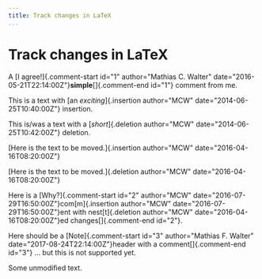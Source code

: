 ```yaml
---
title: Track changes in LaTeX
...
```


# Track changes in LaTeX

A [I agree!]{.comment-start id="1" author="Mathias C. Walter" date="2016-05-21T22:14:00Z"}**simple**[]{.comment-end id="1"} comment from me.

This is a text with [an *exciting*]{.insertion author="MCW" date="2014-06-25T10:40:00Z"} insertion.

This is/was a text with a [*short*]{.deletion author="MCW" date="2014-06-25T10:42:00Z"} deletion.

[Here is the text to be moved.]{.insertion author="MCW" date="2016-04-16T08:20:00Z"}

[Here is the text to be moved.]{.deletion author="MCW" date="2016-04-16T08:20:00Z"}

Here is a [Why?]{.comment-start id="2" author="MCW" date="2016-07-29T16:50:00Z"}com[m]{.insertion author="MCW" date="2016-07-29T16:50:00Z"}ent with nest[t]{.deletion author="MCW" date="2016-04-16T08:20:00Z"}ed changes[]{.comment-end id="2"}.

Here should be a [Note]{.comment-start id="3" author="Mathias F. Walter" date="2017-08-24T22:14:00Z"}header with a comment[]{.comment-end id="3"} ... but this is not supported yet.

Some unmodified text.
